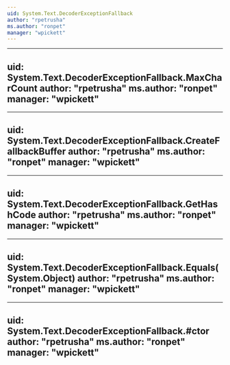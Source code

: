 ```yaml
---
uid: System.Text.DecoderExceptionFallback
author: "rpetrusha"
ms.author: "ronpet"
manager: "wpickett"
---
```


---
uid: System.Text.DecoderExceptionFallback.MaxCharCount
author: "rpetrusha"
ms.author: "ronpet"
manager: "wpickett"
---

---
uid: System.Text.DecoderExceptionFallback.CreateFallbackBuffer
author: "rpetrusha"
ms.author: "ronpet"
manager: "wpickett"
---

---
uid: System.Text.DecoderExceptionFallback.GetHashCode
author: "rpetrusha"
ms.author: "ronpet"
manager: "wpickett"
---

---
uid: System.Text.DecoderExceptionFallback.Equals(System.Object)
author: "rpetrusha"
ms.author: "ronpet"
manager: "wpickett"
---

---
uid: System.Text.DecoderExceptionFallback.#ctor
author: "rpetrusha"
ms.author: "ronpet"
manager: "wpickett"
---
